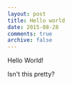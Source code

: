 ```yaml
---
layout: post
title: Hello world
date: 2015-08-28
comments: true
archive: false
---
```

Hello World!

Isn't this pretty?
